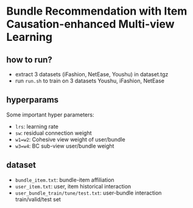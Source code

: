 # Bundle Recommendation with Item Causation-enhanced Multi-view Learning



## how to run?

- extract 3 datasets (iFashion, NetEase, Youshu) in dataset.tgz
- run `run.sh` to train on 3 datasets Youshu, iFashion, NetEase


## hyperparams

Some important hyper parameters:
- `lrs`: learning rate
- `sw`: residual connection weight
- `w1=w2`: Cohesive view weight of user/bundle
- `w3=w4`: BC sub-view user/bundle weight


## dataset

- `bundle_item.txt`: bundle-item affiliation 
- `user_item.txt`: user, item historical interaction
- `user_bundle_train/tune/test.txt`: user-bundle interaction train/valid/test set
